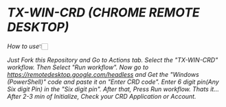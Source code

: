 # ___TX-WIN-CRD (CHROME REMOTE DESKTOP)___

*How to use*👇🏻

_Just Fork this Repository and Go to Actions tab.
Select the "TX-WIN-CRD" workflow.
Then Select "Run workflow".
Now go to https://remotedesktop.google.com/headless and Get the "Windows (PowerShell)" code and paste it on "Enter CRD code".
Enter 6 digit pin(Any Six digit Pin) in the "Six digit pin".
After that, Press Run workflow.
Thats it... After 2-3 min of Initialize, Check your CRD Application or Account._

